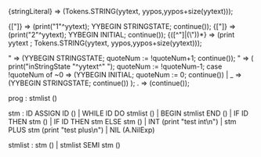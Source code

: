 <INITIAL>{stringLiteral} 	=> (Tokens.STRING(yytext, yypos,yypos+size(yytext)));


<INITIAL>{[\"]}				=> (print("1"^yytext); YYBEGIN STRINGSTATE; continue());
<STRINGSTATE> {[\"]}		=> (print("2"^yytext); YYBEGIN INITIAL; continue());
<STRINGSTATE> {([^\"]|(\\\"))*}				=> (print yytext ; Tokens.STRING(yytext, yypos,yypos+size(yytext)));


<INITIAL>\"					=> (YYBEGIN STRINGSTATE; quoteNum := !quoteNum+1; continue());
<STRINGSTATE>\"				=> (	print("inStringState "^yytext^" ");
									quoteNum := !quoteNum-1;
									case !quoteNum of
										~0 => (YYBEGIN INITIAL; quoteNum := 0; continue())
										| _ => (YYBEGIN STRINGSTATE; continue())
								);
<STRINGSTATE> .				=> (continue());



prog	: stmlist				            ()

stm : ID ASSIGN ID                ()
    | WHILE ID DO stmlist         ()
    | BEGIN stmlist END           ()
    | IF ID THEN stm              ()
    | IF ID THEN stm ELSE stm     ()
    | INT                         (print "test int\n")
    | stm PLUS stm                (print "test plus\n")
    | NIL                         (A.NilExp)

stmlist : stm                     ()
    | stmlist SEMI stm            ()